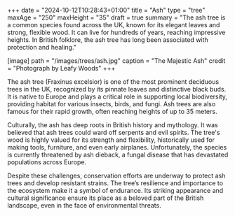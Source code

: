 +++
date = "2024-10-12T10:28:43+01:00"
title = "Ash"
type = "tree"
maxAge = "250"
maxHeight = "35"
draft = true
summary = "The ash tree is a common species found across the UK, known for its elegant leaves and strong, flexible wood. It can live for hundreds of years, reaching impressive heights. In British folklore, the ash tree has long been associated with protection and healing."

[image]
path = "/images/trees/ash.jpg"
caption = "The Majestic Ash"
credit = "Photograph by Leafy Woods"
+++

The ash tree (Fraxinus excelsior) is one of the most prominent deciduous trees in the UK, recognized by its pinnate leaves and distinctive black buds. It is native to Europe and plays a critical role in supporting local biodiversity, providing habitat for various insects, birds, and fungi. Ash trees are also famous for their rapid growth, often reaching heights of up to 35 meters.

Culturally, the ash has deep roots in British history and mythology. It was believed that ash trees could ward off serpents and evil spirits. The tree's wood is highly valued for its strength and flexibility, historically used for making tools, furniture, and even early airplanes. Unfortunately, the species is currently threatened by ash dieback, a fungal disease that has devastated populations across Europe.

Despite these challenges, conservation efforts are underway to protect ash trees and develop resistant strains. The tree’s resilience and importance to the ecosystem make it a symbol of endurance. Its striking appearance and cultural significance ensure its place as a beloved part of the British landscape, even in the face of environmental threats.
